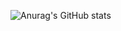 ![Anurag's GitHub stats](https://github-readme-stats.vercel.app/api?username=Malikareeb&count_private=true)
